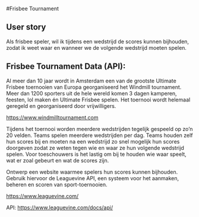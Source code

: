 #Frisbee Tournament

## User story

Als frisbee speler, 
wil ik tijdens een wedstrijd de scores kunnen bijhouden, 
zodat ik weet waar en wanneer we de volgende wedstrijd moeten spelen.



## Frisbee Tournament Data (API):

Al meer dan 10 jaar wordt in Amsterdam een van de grootste Ultimate Frisbee toernooien van Europa georganiseerd het Windmill tournament. 
Meer dan 1200 sporters uit de hele wereld komen 3 dagen kamperen, feesten, lol maken én Ultimate Frisbee spelen. 
Het toernooi wordt helemaal geregeld en georganiseerd door vrijwilligers. 

https://www.windmilltournament.com

Tijdens het toernooi worden meerdere wedstrijden tegelijk gespeeld op zo’n 20 velden. 
Teams spelen meerdere wedstrijden per dag. 
Teams houden zelf hun scores bij en moeten na een wedstrijd zo snel mogelijk hun scores doorgeven zodat ze weten tegen wie en waar ze hun volgende wedstrijd spelen. 
Voor toeschouwers is het lastig om bij te houden wie waar speelt, wat er zoal gebeurt en wat de scores zijn. 

Ontwerp een website waarmee spelers hun scores kunnen bijhouden. 
Gebruik hiervoor de Leaguevine API, een systeem voor het aanmaken, beheren en scoren van sport-toernooien.

https://www.leaguevine.com/

API: https://www.leaguevine.com/docs/api/
